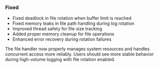 ### Fixed
- Fixed deadlock in file rotation when buffer limit is reached
- Fixed memory leaks in file path handling during log rotation
- Improved thread safety for file size tracking
- Added proper memory cleanup for file operations
- Enhanced error recovery during rotation failures

The file handler now properly manages system resources and handles concurrent
access more reliably. Users should see more stable behavior during high-volume
logging with file rotation enabled.